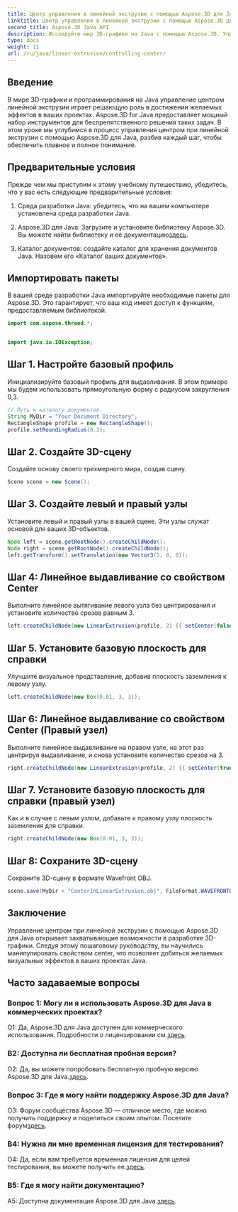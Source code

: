 ```yaml
---
title: Центр управления в линейной экструзии с помощью Aspose.3D для Java
linktitle: Центр управления в линейной экструзии с помощью Aspose.3D для Java
second_title: Aspose.3D Java API
description: Исследуйте мир 3D-графики на Java с помощью Aspose.3D. Управляйте центром при линейной экструзии без особых усилий.
type: docs
weight: 11
url: /ru/java/linear-extrusion/controlling-center/
---
```

## Введение

В мире 3D-графики и программирования на Java управление центром линейной экструзии играет решающую роль в достижении желаемых эффектов в ваших проектах. Aspose.3D for Java предоставляет мощный набор инструментов для беспрепятственного решения таких задач. В этом уроке мы углубимся в процесс управления центром при линейной экструзии с помощью Aspose.3D для Java, разбив каждый шаг, чтобы обеспечить плавное и полное понимание.

## Предварительные условия

Прежде чем мы приступим к этому учебному путешествию, убедитесь, что у вас есть следующие предварительные условия:

1. Среда разработки Java: убедитесь, что на вашем компьютере установлена среда разработки Java.

2.  Aspose.3D для Java: Загрузите и установите библиотеку Aspose.3D. Вы можете найти библиотеку и ее документацию[здесь](https://reference.aspose.com/3d/java/).

3. Каталог документов: создайте каталог для хранения документов Java. Назовем его «Каталог ваших документов».

## Импортировать пакеты

В вашей среде разработки Java импортируйте необходимые пакеты для Aspose.3D. Это гарантирует, что ваш код имеет доступ к функциям, предоставляемым библиотекой.

```java
import com.aspose.threed.*;


import java.io.IOException;
```

## Шаг 1. Настройте базовый профиль

Инициализируйте базовый профиль для выдавливания. В этом примере мы будем использовать прямоугольную форму с радиусом закругления 0,3.

```java
// Путь к каталогу документов.
String MyDir = "Your Document Directory";
RectangleShape profile = new RectangleShape();
profile.setRoundingRadius(0.3);
```

## Шаг 2. Создайте 3D-сцену

Создайте основу своего трехмерного мира, создав сцену.

```java
Scene scene = new Scene();
```

## Шаг 3. Создайте левый и правый узлы

Установите левый и правый узлы в вашей сцене. Эти узлы служат основой для ваших 3D-объектов.

```java
Node left = scene.getRootNode().createChildNode();
Node right = scene.getRootNode().createChildNode();
left.getTransform().setTranslation(new Vector3(5, 0, 0));
```

## Шаг 4: Линейное выдавливание со свойством Center

Выполните линейное вытягивание левого узла без центрирования и установите количество срезов равным 3.

```java
left.createChildNode(new LinearExtrusion(profile, 2) {{ setCenter(false); setSlices(3); }});
```

## Шаг 5. Установите базовую плоскость для справки

Улучшите визуальное представление, добавив плоскость заземления к левому узлу.

```java
left.createChildNode(new Box(0.01, 3, 3));
```

## Шаг 6: Линейное выдавливание со свойством Center (Правый узел)

Выполните линейное выдавливание на правом узле, на этот раз центрируя выдавливание, и снова установите количество срезов на 3.

```java
right.createChildNode(new LinearExtrusion(profile, 2) {{ setCenter(true); setSlices(3); }});
```

## Шаг 7. Установите базовую плоскость для справки (правый узел)

Как и в случае с левым узлом, добавьте к правому узлу плоскость заземления для справки.

```java
right.createChildNode(new Box(0.01, 3, 3));
```

## Шаг 8: Сохраните 3D-сцену

Сохраните 3D-сцену в формате Wavefront OBJ.

```java
scene.save(MyDir + "CenterInLinearExtrusion.obj", FileFormat.WAVEFRONTOBJ);
```

## Заключение

Управление центром при линейной экструзии с помощью Aspose.3D для Java открывает захватывающие возможности в разработке 3D-графики. Следуя этому пошаговому руководству, вы научились манипулировать свойством center, что позволяет добиться желаемых визуальных эффектов в ваших проектах Java.

## Часто задаваемые вопросы

### Вопрос 1: Могу ли я использовать Aspose.3D для Java в коммерческих проектах?

 О1: Да, Aspose.3D для Java доступен для коммерческого использования. Подробности о лицензировании см.[здесь](https://purchase.aspose.com/buy).

### В2: Доступна ли бесплатная пробная версия?

 О2: Да, вы можете попробовать бесплатную пробную версию Aspose.3D для Java.[здесь](https://releases.aspose.com/).

### Вопрос 3: Где я могу найти поддержку Aspose.3D для Java?

 О3: Форум сообщества Aspose.3D — отличное место, где можно получить поддержку и поделиться своим опытом. Посетите форум[здесь](https://forum.aspose.com/c/3d/18).

### В4: Нужна ли мне временная лицензия для тестирования?

О4: Да, если вам требуется временная лицензия для целей тестирования, вы можете получить ее.[здесь](https://purchase.aspose.com/temporary-license/).

### В5: Где я могу найти документацию?

 A5: Доступна документация Aspose.3D для Java.[здесь](https://reference.aspose.com/3d/java/).